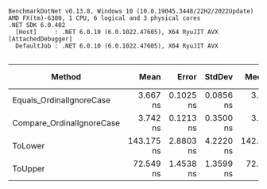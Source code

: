 ```

BenchmarkDotNet v0.13.8, Windows 10 (10.0.19045.3448/22H2/2022Update)
AMD FX(tm)-6300, 1 CPU, 6 logical and 3 physical cores
.NET SDK 6.0.402
  [Host]     : .NET 6.0.10 (6.0.1022.47605), X64 RyuJIT AVX [AttachedDebugger]
  DefaultJob : .NET 6.0.10 (6.0.1022.47605), X64 RyuJIT AVX


```
| Method                    | Mean       | Error     | StdDev    | Median     | Ratio | RatioSD | Rank | Gen0   | Allocated | Alloc Ratio |
|-------------------------- |-----------:|----------:|----------:|-----------:|------:|--------:|-----:|-------:|----------:|------------:|
| Equals_OrdinalIgnoreCase  |   3.667 ns | 0.1025 ns | 0.0856 ns |   3.674 ns |  1.00 |    0.00 |    1 |      - |         - |          NA |
| Compare_OrdinalIgnoreCase |   3.742 ns | 0.1213 ns | 0.3500 ns |   3.609 ns |  1.14 |    0.09 |    1 |      - |         - |          NA |
| ToLower                   | 143.175 ns | 2.8803 ns | 4.2220 ns | 142.050 ns | 39.20 |    1.37 |    3 | 0.0229 |      96 B |          NA |
| ToUpper                   |  72.549 ns | 1.4538 ns | 1.3599 ns |  72.541 ns | 19.82 |    0.49 |    2 |      - |         - |          NA |
